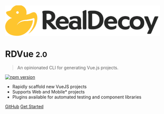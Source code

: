 ![logo](images/Realdecoy-Pond.png)

# RDVue <small>2.0</small>

> An opinionated CLI for generating Vue.js projects.

[![npm version](https://badge.fury.io/js/rdvue.svg)](https://badge.fury.io/js/rdvue)

- Rapidly scaffold new VueJS projects
- Supports Web and Mobile* projects
- Plugins available for automated testing and component libraries

[GitHub](https://github.com/realdecoy/rdvue)
[Get Started](Getting-Started.md)